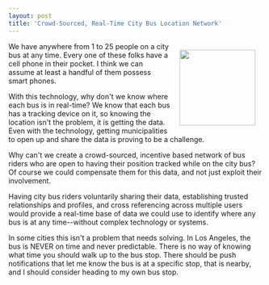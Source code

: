 ```yaml
---
layout: post
title: 'Crowd-Sourced, Real-Time City Bus Location Network'
---
```

<p><img style="padding: 15px;" src="https://s3.amazonaws.com/kinlane-productions/bw-icons/bw-bus.png" alt="" width="150" align="right" /></p>
<p>We have anywhere from 1 to 25 people on a city bus at any time. Every one of these folks have a cell phone in their pocket. I think we can assume at least a handful of them possess smart phones.</p>
<p>With this technology, why don't we know where each bus is in real-time? We know that each bus has a tracking device on it, so knowing the location isn't the problem, it is getting the data. Even with the technology, getting municipalities to open up and share the data is proving to be a challenge.</p>
<p>Why can't we create a crowd-sourced, incentive based network of bus riders who are open to having their position tracked while on the city bus? Of course we could compensate them for this data, and not just exploit their involvement.</p>
<p>Having city bus riders voluntarily sharing their data, establishing trusted relationships and profiles, and cross referencing across multiple users would provide a real-time base of data we could use to identify where any bus is at any time--without complex technology or systems.</p>
<p>In some cities this isn't a problem that needs solving. In Los Angeles, the bus is NEVER on time and never predictable. There is no way of knowing what time you should walk up to the bus stop. There should be push notifications that let me know the bus is at a specific stop, that is nearby, and I should consider heading to my own bus stop.</p>